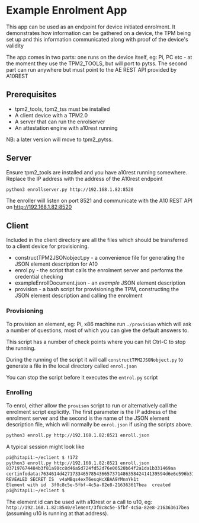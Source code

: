 # Example Enrolment App

This app can be used as an endpoint for device initiated enrolment. It demonstrates how information can be gathered on a device, the TPM being set up and this information communicated along with proof of the device's validity

The app comes in two parts: one runs on the device itself, eg: Pi, PC etc - at the moment they use the TPM2_TOOLS, but will port to pytss.  The second part can run anywhere but must point to the AE REST API provided by A10REST

## Prerequisites

   * tpm2_tools, tpm2_tss must be installed
   * A client device with a TPM2.0
   * A server that can run the enrolserver
   * An attestation engine with a10rest running

NB: a later version will move to tpm2_pytss.

## Server
Ensure tpm2_tools are installed and you have a10rest running somewhere. Replace the IP address with the address of the A10rest endpoint

```sh
python3 enrollserver.py http://192.168.1.82:8520

```

The enroller will listen on port 8521 and communicate with the A10 REST API on http://192.168.1.82:8520

## Client
Included in the client directory are all the files which should be transferred to a client device for provisioning.

   * constructTPM2JSONobject.py - a convenience file for generating the JSON element description for A10
   * enrol.py - the script that calls the enrolment server and performs the credential checking
   * exampleEnrollDocument.json - an *example* JSON element description 
   * provision - a bash script for provisioning the TPM, constructing the JSON element description and calling the enrolment


### Provisioning
To provision an element, eg: Pi, x86 machine run `./provision` which will ask a number of questions, most of which you can give the default answers to.

This script has a number of check points where you can hit Ctrl-C to stop the running.

During the running of the script it will call `constructTPM2JSONobject.py` to generate a file in the local directory called `enrol.json`

You can stop the script before it executes the `entrol.py` script

### Enrolling
To enrol, either allow the `provison` script to run or alternatively call the enrolment script explicitly. The first parameter is the IP address of the enrolment server and the second is the name of the JSON element description file, which will normally be `enrol.json` if using the scripts above.

```sh
python3 enroll.py http://192.168.1.82:8521 enroll.json
```

A typical session might look like

```sh
pi@hitapi1:~/eclient $ !172
python3 enroll.py http://192.168.1.82:8521 enroll.json
837197674484b3f81a90cc8d46a5d724fd52d76e06520b64f2a1da1b331469aa
certinfodata:7634614d427173346578543665737148635842414139594d6e6e596b3174
REVEALED SECRET IS  v4aMBqs4exT6esqHcXBAA9YMnnYk1t
Element with id  3f0c8c5e-5fbf-4c5a-82e8-216363617bea  created
pi@hitapi1:~/eclient $ 
```

The element id can be used with a10rest or a call to u10, eg: `http://192.168.1.82:8540/element/3f0c8c5e-5fbf-4c5a-82e8-216363617bea` (assuming u10 is running at that address).



